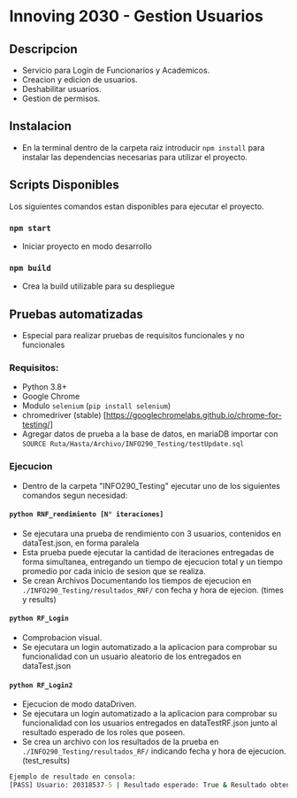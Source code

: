# Innoving 2030 - Gestion Usuarios

## Descripcion
* Servicio para Login de Funcionarios y Academicos.
* Creacion y edicion de usuarios.
* Deshabilitar usuarios.
* Gestion de permisos.

## Instalacion
* En la terminal dentro de la carpeta raiz introducir ```npm install``` para instalar las dependencias necesarias para utilizar el proyecto.

## Scripts Disponibles

Los siguientes comandos estan disponibles para ejecutar el proyecto.

### `npm start`
- Iniciar proyecto en modo desarrollo

### `npm build`
- Crea la build utilizable para su despliegue

## Pruebas automatizadas
* Especial para realizar pruebas de requisitos funcionales y no funcionales
### Requisitos:
- Python 3.8+
- Google Chrome
- Modulo `selenium` (`pip install selenium`)
- chromedriver (stable) [https://googlechromelabs.github.io/chrome-for-testing/]
- Agregar datos de prueba a la base de datos, en mariaDB importar con `SOURCE Ruta/Hasta/Archivo/INFO290_Testing/testUpdate.sql`

### Ejecucion

- Dentro de la carpeta "INFO290_Testing" ejecutar uno de los siguientes comandos segun necesidad:

#### `python RNF_rendimiento [N° iteraciones]`
- Se ejecutara una prueba de rendimiento con 3 usuarios, contenidos en dataTest.json, en forma paralela
- Esta prueba puede ejecutar la cantidad de iteraciones entregadas de forma simultanea, entregando un tiempo de ejecucion total y un tiempo promedio por cada inicio de sesion que se realiza.
- Se crean Archivos Documentando los tiempos de ejecucion en `./INFO290_Testing/resultados_RNF/` con fecha y hora de ejecion. (times y results)

#### `python RF_Login`
- Comprobacion visual.
- Se ejecutara un login automatizado a la aplicacion para comprobar su funcionalidad con un usuario aleatorio de los entregados en dataTest.json

#### `python RF_Login2`
- Ejecucion de modo dataDriven.
- Se ejecutara un login automatizado a la aplicacion para comprobar su funcionalidad con los usuarios entregados en dataTestRF.json junto al resultado esperado de los roles que poseen.
- Se crea un archivo con los resultados de la prueba en `./INFO290_Testing/resultados_RF/` indicando fecha y hora de ejecucion. (test_results)

```cmd
Ejemplo de resultado en consola: 
[PASS] Usuario: 20318537-5 | Resultado esperado: True & Resultado obtenido: True
```

